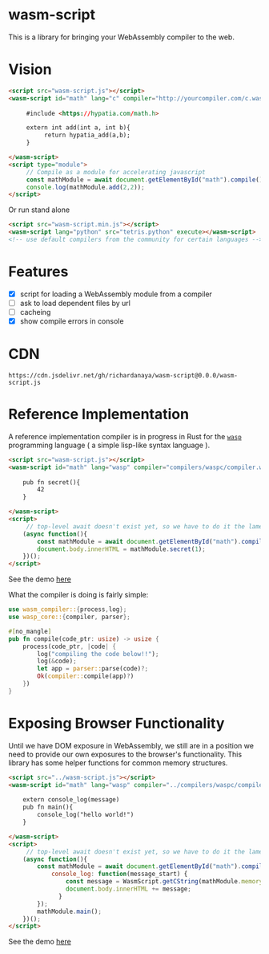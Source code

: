# wasm-script

This is a library for bringing your WebAssembly compiler to the web.

# Vision

```html
<script src="wasm-script.js"></script>
<wasm-script id="math" lang="c" compiler="http://yourcompiler.com/c.wasm">
     
     #include <https://hypatia.com/math.h>

     extern int add(int a, int b){
          return hypatia_add(a,b);
     }  

</wasm-script>
<script type="module">
     // Compile as a module for accelerating javascript
     const mathModule = await document.getElementById("math").compile();
     console.log(mathModule.add(2,2));
</script>
```

Or run stand alone

```html
<script src="wasm-script.min.js"></script>
<wasm-script lang="python" src="tetris.python" execute></wasm-script>
<!-- use default compilers from the community for certain languages -->
```

# Features

- [x] script for loading a WebAssembly module from a compiler
- [ ] ask to load dependent files by url
- [ ] cacheing
- [x] show compile errors in console

# CDN 

```
https://cdn.jsdelivr.net/gh/richardanaya/wasm-script@0.0.0/wasm-script.js
```

# Reference Implementation

A reference implementation compiler is in progress in Rust for the [`wasp`](https://github.com/wasplang/wasp) programming language ( a simple lisp-like syntax language ).

```html
<script src="wasm-script.js"></script>
<wasm-script id="math" lang="wasp" compiler="compilers/waspc/compiler.wasm">
     
    pub fn secret(){
        42
    }

</wasm-script>
<script>
     // top-level await doesn't exist yet, so we have to do it the lame way
    (async function(){
        const mathModule = await document.getElementById("math").compile();
        document.body.innerHTML = mathModule.secret(1);
    })();
</script>
```

See the demo [here](https://richardanaya.github.io/wasm-script/examples/demo.html)

What the compiler is doing is fairly simple:

```rust
use wasm_compiler::{process,log};
use wasp_core::{compiler, parser};

#[no_mangle]
pub fn compile(code_ptr: usize) -> usize {
    process(code_ptr, |code| {
        log("compiling the code below!!");
        log(&code);
        let app = parser::parse(code)?;
        Ok(compiler::compile(app)?)
    })
}
```

# Exposing Browser Functionality

Until we have DOM exposure in WebAssembly, we still are in a position we need to provide our own exposures to the browser's functionality. This library has some helper functions
for common memory structures.


```html
<script src="../wasm-script.js"></script>
<wasm-script id="math" lang="wasp" compiler="../compilers/waspc/compiler.wasm">
     
    extern console_log(message)
    pub fn main(){
        console_log("hello world!")
    }

</wasm-script>
<script>
     // top-level await doesn't exist yet, so we have to do it the lame way
    (async function(){
        const mathModule = await document.getElementById("math").compile({
            console_log: function(message_start) {
                const message = WasmScript.getCString(mathModule.memory,message_start)
                document.body.innerHTML += message;
              }
        });
        mathModule.main();
    })();
</script>
```

See the demo [here](https://richardanaya.github.io/wasm-script/examples/helloworld.html)
